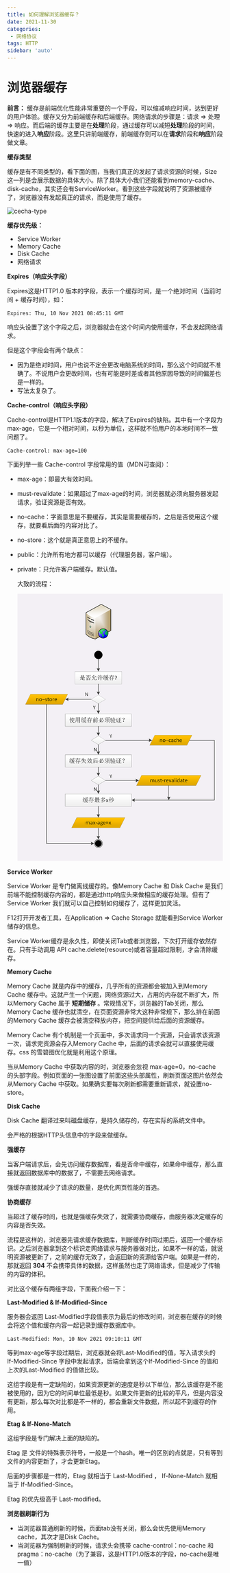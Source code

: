```yaml
---
title: 如何理解浏览器缓存？
date: 2021-11-30
categories: 
 - 网络协议
tags: HTTP
sidebar: 'auto'
---
```


# 浏览器缓存

**前言：** 缓存是前端优化性能非常重要的一个手段，可以缩减响应时间，达到更好的用户体验。缓存又分为前端缓存和后端缓存。网络请求的步骤是：请求 => 处理 => 响应。而后端的缓存主要是在**处理**阶段，通过缓存可以减短**处理**阶段的时间，快速的进入**响应**阶段。这里只讲前端缓存，前端缓存则可以在**请求**阶段和**响应**阶段做文章。

**缓存类型**

缓存是有不同类型的，看下面的图，当我们真正的发起了请求资源的时候，Size 这一列是会展示数据的具体大小。除了具体大小我们还能看到memory-cache、disk-cache，其实还会有ServiceWorker。看到这些字段就说明了资源被缓存了，浏览器没有发起真正的请求，而是使用了缓存。

<img :src="$withBase('/img/cache-type.png')"  alt="cecha-type" />



**缓存优先级：**

- Service Worker
- Memory Cache
- Disk Cache
- 网络请求



**Expires（响应头字段）**

Expires这是HTTP1.0 版本的字段，表示一个缓存时间，是一个绝对时间（当前时间 + 缓存时间），如：

```shell
Expires: Thu, 10 Nov 2021 08:45:11 GMT
```

响应头设置了这个字段之后，浏览器就会在这个时间内使用缓存，不会发起网络请求。

但是这个字段会有两个缺点：

- 因为是绝对时间，用户也说不定会更改电脑系统的时间，那么这个时间就不准确了。不说用户会更改时间，也有可能是时差或者其他原因导致的时间偏差也是一样的。
- 写法太复杂了。



**Cache-control（响应头字段）**

Cache-control是HTTP1.1版本的字段，解决了Expires的缺陷。其中有一个字段为max-age，它是一个相对时间，以秒为单位，这样就不怕用户的本地时间不一致问题了。

```shell
Cache-control: max-age=100
```

下面列举一些 Cache-control 字段常用的值（MDN可查阅）：

- max-age：即最大有效时间。

- must-revalidate：如果超过了max-age的时间，浏览器就必须向服务器发起请求，验证资源是否有效。

- no-cache：字面意思是不要缓存，其实是需要缓存的，之后是否使用这个缓存，就要看后面的内容对比了。

- no-store：这个就是真正意思上的不缓存。

- public：允许所有地方都可以缓存（代理服务器，客户端）。

- private：只允许客户端缓存。默认值。

  

  大致的流程：

  ![cache-step](/img/cache-step.jpg)

  

**Service Worker**

Service Worker 是专门做离线缓存的。像Memory Cache 和 Disk Cache 是我们前端不能控制缓存内容的，都是通过http响应头来做相应的缓存处理。但有了Service Worker 我们就可以自己控制如何缓存了，这样更加灵活。

F12打开开发者工具，在Application => Cache Storage 就能看到Service Worker储存的信息。

Service Worker缓存是永久性，即使关闭Tab或者浏览器，下次打开缓存依然存在。只有手动调用 API  cache.delete(resource)或者容量超过限制，才会清除缓存。

**Memory Cache**

Memory Cache 就是内存中的缓存，几乎所有的资源都会被加入到Memory Cache 缓存中。这就产生一个问题，网络资源过大，占用的内存就不断扩大，所以Memory Cache 属于 **短期储存** 。常规情况下，浏览器的Tab关闭，那么Memory Cache 缓存也就清空，在页面资源非常大这种非常规下，那么排在前面的Memory Cache 缓存会被清空释放内存，把空间提供给后面的资源缓存。 

Memory Cache 有个机制是一个页面中，多次请求同一个资源，只会请求该资源一次，请求完资源会存入Memory  Cache 中，后面的请求会就可以直接使用缓存。css 的雪碧图优化就是利用这个原理。

当从Memory Cache 中获取内容的时，浏览器会忽视 max-age=0，no-cache 的头部字段。例如页面的一张图设置了前面这些头部属性，刷新页面这图片依然会从Memory Cache 中获取。如果确实要每次刷新都需要重新请求，就设置no-store。

**Disk Cache**

Disk Cache 翻译过来叫磁盘缓存，是持久储存的，存在实际的系统文件中。

会严格的根据HTTP头信息中的字段来做缓存。

**强缓存**

当客户端请求后，会先访问缓存数据库，看是否命中缓存，如果命中缓存，那么直接就返回数据库中的数据了，不需要去网络请求。

强缓存直接就减少了请求的数量，是优化网页性能的首选。

**协商缓存**

当超过了缓存时间，也就是强缓存失效了，就需要协商缓存，由服务器决定缓存的内容是否失效。

流程是这样的，浏览器先请求缓存数据库，判断缓存时间过期后，返回一个缓存标识。之后浏览器拿到这个标识走网络请求与服务器做对比，如果不一样的话，就说明资源被更新了，之前的缓存无效了，会返回新的资源给客户端。如果是一样的，那就返回  **304** 不会携带具体的数据，这样虽然也走了网络请求，但是减少了传输的内容的体积。

对比这个缓存有两组字段，下面我介绍一下：

**Last-Modified & If-Modified-Since**

服务器会返回 Last-Modified字段值表示为最后的修改时间，浏览器在缓存的时候会将这个值和缓存内容一起记录到缓存数据库中。

```shell
Last-Modified: Mon, 10 Nov 2021 09:10:11 GMT
```

等到max-age等字段过期后，浏览器就会将Last-Modified的值，写入请求头的 If-Modified-Since 字段中发起请求，后端会拿到这个If-Modified-Since 的值和上次的Last-Modified 的值做比较。

这组字段是有一定缺陷的，如果资源更新的速度是秒以下单位，那么该缓存是不能被使用的，因为它的时间单位最低是秒。如果文件更新的比较的平凡，但是内容没有更新，那么每次对比都是不一样的，都会重新文件数据，所以起不到缓存的作用。

**Etag & If-None-Match**

这组字段是专门解决上面的缺陷的。

Etag 是 文件的特殊表示符号，一般是一个hash。唯一的区别的点就是，只有等到文件的内容更新了，才会更新Etag。

后面的步骤都是一样的，Etag 就相当于 Last-Modified ， If-None-Match 就相当于 If-Modified-Since。

Etag 的优先级高于 Last-modified。



**浏览器刷新行为**

- 当浏览器普通刷新的时候，页面tab没有关闭，那么会优先使用Memory cache，其次才是Disk Cache。
- 当浏览器为强制刷新的时候，请求头会携带 cache-control：no-cache 和 pragma：no-cache（为了兼容，这是HTTP1.0版本的字段，no-cache是唯一值）

 

